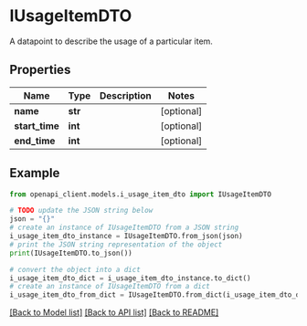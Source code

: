 # IUsageItemDTO

A datapoint to describe the usage of a particular item.

## Properties

Name | Type | Description | Notes
------------ | ------------- | ------------- | -------------
**name** | **str** |  | [optional] 
**start_time** | **int** |  | [optional] 
**end_time** | **int** |  | [optional] 

## Example

```python
from openapi_client.models.i_usage_item_dto import IUsageItemDTO

# TODO update the JSON string below
json = "{}"
# create an instance of IUsageItemDTO from a JSON string
i_usage_item_dto_instance = IUsageItemDTO.from_json(json)
# print the JSON string representation of the object
print(IUsageItemDTO.to_json())

# convert the object into a dict
i_usage_item_dto_dict = i_usage_item_dto_instance.to_dict()
# create an instance of IUsageItemDTO from a dict
i_usage_item_dto_from_dict = IUsageItemDTO.from_dict(i_usage_item_dto_dict)
```
[[Back to Model list]](../README.md#documentation-for-models) [[Back to API list]](../README.md#documentation-for-api-endpoints) [[Back to README]](../README.md)


